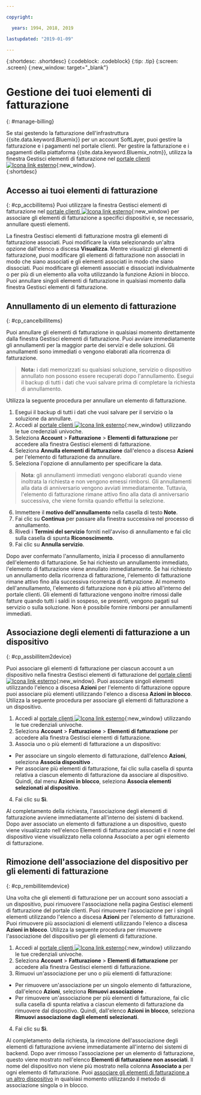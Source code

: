 ```yaml
---

copyright:

  years: 1994, 2018, 2019 

lastupdated: "2019-01-09"

---
```


{:shortdesc: .shortdesc}
{:codeblock: .codeblock}
{:tip: .tip}
{:screen: .screen}
{:new_window: target="_blank"}


# Gestione dei tuoi elementi di fatturazione
{: #manage-billing}

Se stai gestendo la fatturazione dell'infrastruttura {{site.data.keyword.Bluemix}} per un account SoftLayer, puoi gestire la fatturazione e i pagamenti nel portale clienti. Per gestire la fatturazione e i pagamenti della piattaforma {{site.data.keyword.Bluemix_notm}}, utilizza la finestra Gestisci elementi di fatturazione nel [portale clienti ![Icona link esterno](../icons/launch-glyph.svg)](https://control.softlayer.com/){:new_window}.   
{:shortdesc}

## Accesso ai tuoi elementi di fatturazione
{: #cp_accbillitems}
Puoi utilizzare la finestra Gestisci elementi di fatturazione nel [portale clienti ![Icona link esterno](../icons/launch-glyph.svg)](https://control.softlayer.com/){:new_window} per associare gli elementi di fatturazione a specifici dispositivi e, se necessario, annullare questi elementi.

La finestra Gestisci elementi di fatturazione mostra gli elementi di fatturazione associati. Puoi modificare la vista selezionando un'altra opzione dall'elenco a discesa **Visualizza**. Mentre visualizzi gli elementi di fatturazione, puoi modificare gli elementi di fatturazione non associati in modo che siano associati e gli elementi associati in modo che siano dissociati. Puoi modificare gli elementi associati e dissociati individualmente o per più di un elemento alla volta utilizzando la funzione Azioni in blocco. Puoi annullare singoli elementi di fatturazione in qualsiasi momento dalla finestra Gestisci elementi di fatturazione.


## Annullamento di un elemento di fatturazione
{: #cp_cancelbillitems}

Puoi annullare gli elementi di fatturazione in qualsiasi momento direttamente dalla finestra Gestisci elementi di fatturazione. Puoi avviare immediatamente gli annullamenti per la maggior parte dei servizi e delle soluzioni. Gli annullamenti sono immediati o vengono elaborati alla ricorrenza di fatturazione.

> **Nota:** i dati memorizzati su qualsiasi soluzione, servizio o dispositivo annullato non possono essere recuperati dopo l'annullamento. Esegui il backup di tutti i dati che vuoi salvare prima di completare la richiesta di annullamento.

Utilizza la seguente procedura per annullare un elemento di fatturazione.

1. Esegui il backup di tutti i dati che vuoi salvare per il servizio o la soluzione da annullare.
2. Accedi al [portale clienti ![Icona link esterno](../icons/launch-glyph.svg)](https://control.softlayer.com/){:new_window} utilizzando le tue credenziali univoche.
3. Seleziona **Account** > **Fatturazione** > **Elementi di fatturazione** per accedere alla finestra Gestisci elementi di fatturazione.
4. Seleziona **Annulla elementi di fatturazione** dall'elenco a discesa **Azioni** per l'elemento di fatturazione da annullare.
5. Seleziona l'opzione di annullamento per specificare la data.
>**Nota**: gli annullamenti immediati vengono elaborati quando viene inoltrata la richiesta e non vengono emessi rimborsi. Gli annullamenti alla data di anniversario vengono avviati immediatamente. Tuttavia, l'elemento di fatturazione rimane attivo fino alla data di anniversario successiva, che viene fornita quando effettui la selezione.
6. Immettere il **motivo dell'annullamento** nella casella di testo **Note**.
7. Fai clic su **Continua** per passare alla finestra successiva nel processo di annullamento.
8. Rivedi i **Termini del servizio** forniti nell'avviso di annullamento e fai clic sulla casella di spunta **Riconoscimento**.
9. Fai clic su **Annulla servizio**.

Dopo aver confermato l'annullamento, inizia il processo di annullamento dell'elemento di fatturazione. Se hai richiesto un annullamento immediato, l'elemento di fatturazione viene annullato immediatamente. Se hai richiesto un annullamento della ricorrenza di fatturazione, l'elemento di fatturazione rimane attivo fino alla successiva ricorrenza di fatturazione. Al momento dell'annullamento, l'elemento di fatturazione non è più attivo all'interno del portale clienti. Gli elementi di fatturazione vengono inoltre rimossi dalle fatture quando tutti i saldi in sospeso, se presenti, vengono pagati sul servizio o sulla soluzione. Non è possibile fornire rimborsi per annullamenti immediati.


## Associazione degli elementi di fatturazione a un dispositivo
{: #cp_assbillitem2device}

Puoi associare gli elementi di fatturazione per ciascun account a un dispositivo nella finestra Gestisci elementi di fatturazione del [portale clienti ![Icona link esterno](../icons/launch-glyph.svg)](https://control.softlayer.com/){:new_window}. Puoi associare singoli elementi utilizzando l'elenco a discesa **Azioni** per l'elemento di fatturazione oppure puoi associare più elementi utilizzando l'elenco a discesa **Azioni in blocco**. Utilizza la seguente procedura per associare gli elementi di fatturazione a un dispositivo.

1. Accedi al [portale clienti ![Icona link esterno](../icons/launch-glyph.svg)](https://control.softlayer.com/){:new_window} utilizzando le tue credenziali univoche.
2. Seleziona **Account** > **Fatturazione** > **Elementi di fatturazione** per accedere alla finestra Gestisci elementi di fatturazione.
3. Associa uno o più elementi di fatturazione a un dispositivo:
  * Per associare un singolo elemento di fatturazione, dall'elenco **Azioni**, seleziona **Associa dispositivo** .
  * Per associare più elementi di fatturazione, fai clic sulla casella di spunta relativa a ciascun elemento di fatturazione da associare al dispositivo. Quindi, dal menu **Azioni in blocco**, seleziona **Associa elementi selezionati al dispositivo**.
4. Fai clic su **Sì**.

Al completamento della richiesta, l'associazione degli elementi di fatturazione avviene immediatamente all'interno dei sistemi di backend. Dopo aver associato un elemento di fatturazione a un dispositivo, questo viene visualizzato nell'elenco Elementi di fatturazione associati e il nome del dispositivo viene visualizzato nella colonna Associato a per ogni elemento di fatturazione.


## Rimozione dell'associazione del dispositivo per gli elementi di fatturazione
{: #cp_rembillitemdevice}

Una volta che gli elementi di fatturazione per un account sono associati a un dispositivo, puoi rimuovere l'associazione nella pagina Gestisci elementi di fatturazione del portale clienti. Puoi rimuovere l'associazione per i singoli elementi utilizzando l'elenco a discesa **Azioni** per l'elemento di fatturazione. Puoi rimuovere più associazioni di elementi utilizzando l'elenco a discesa **Azioni in blocco**. Utilizza la seguente procedura per rimuovere l'associazione del dispositivo per gli elementi di fatturazione.

1. Accedi al [portale clienti ![Icona link esterno](../icons/launch-glyph.svg)](https://control.softlayer.com/){:new_window} utilizzando le tue credenziali univoche.
2. Seleziona **Account** > **Fatturazione** > **Elementi di fatturazione** per accedere alla finestra Gestisci elementi di fatturazione.
3. Rimuovi un'associazione per uno o più elementi di fatturazione:
  * Per rimuovere un'associazione per un singolo elemento di fatturazione, dall'elenco **Azioni**, seleziona **Rimuovi associazione** .
  * Per rimuovere un'associazione per più elementi di fatturazione, fai clic sulla casella di spunta relativa a ciascun elemento di fatturazione da rimuovere dal dispositivo. Quindi, dall'elenco **Azioni in blocco**, seleziona **Rimuovi associazione dagli elementi selezionati**.
4. Fai clic su **Sì**.

Al completamento della richiesta, la rimozione dell'associazione degli elementi di fatturazione avviene immediatamente all'interno dei sistemi di backend. Dopo aver rimosso l'associazione per un elemento di fatturazione, questo viene mostrato nell'elenco **Elementi di fatturazione non associati**. Il nome del dispositivo non viene più mostrato nella colonna **Associato a** per ogni elemento di fatturazione. Puoi [associare gli elementi di fatturazione a un altro dispositivo](/docs/customer-portal/cpmanacctbillpay.html#cp_assbillitem2device) in qualsiasi momento utilizzando il metodo di associazione singola o in blocco.
